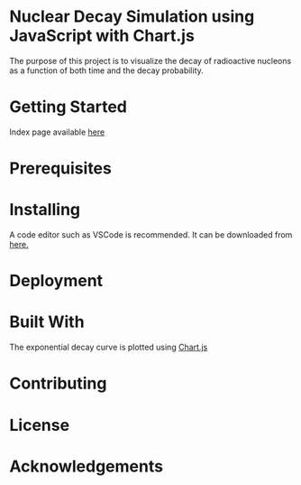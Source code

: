 # Nuclear Decay Simulation using JavaScript with Chart.js 
The purpose of this project is to visualize the decay of radioactive nucleons as a function of both time and the decay probability. 
# Getting Started
Index page available [here](https://barrysweeney.github.io/decay/) 
# Prerequisites
# Installing
A code editor such as VSCode is recommended. It can be downloaded from [here.](https://code.visualstudio.com/)
# Deployment
# Built With
The exponential decay curve is plotted using [Chart.js](https://www.chartjs.org/) 
# Contributing
# License
# Acknowledgements
